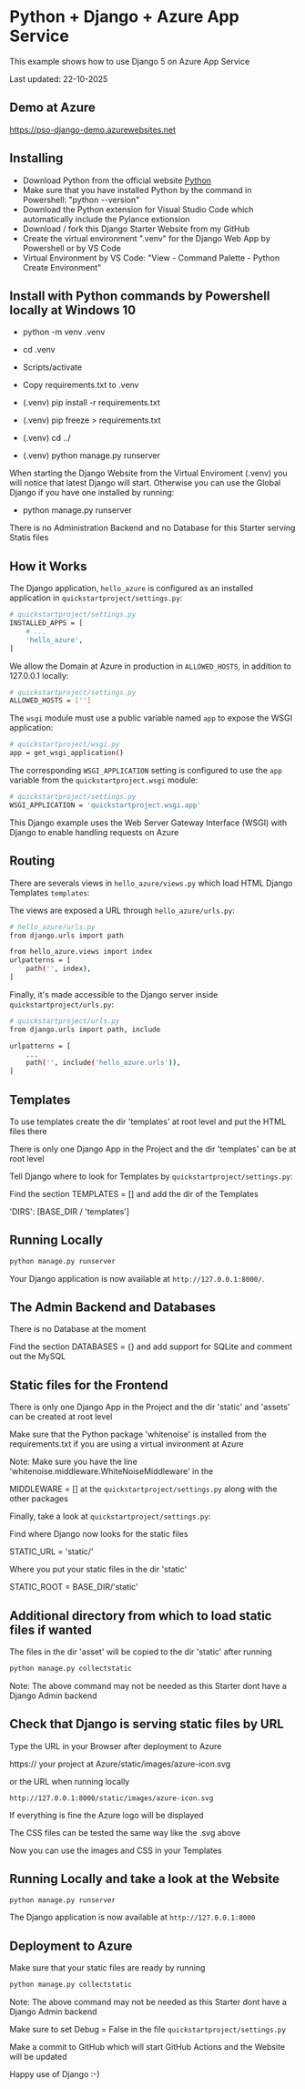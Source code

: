

# Python + Django + Azure App Service

This example shows how to use Django 5 on Azure App Service

Last updated: 22-10-2025

## Demo at Azure

https://pso-django-demo.azurewebsites.net

## Installing

- Download Python from the official website [Python](https://python.org/)
- Make sure that you have installed Python by the command in Powershell: "python --version"
- Download the Python extension for Visual Studio Code which automatically include the Pylance extionsion
- Download / fork this Django Starter Website from my GitHub
- Create the virtual environment ".venv" for the Django Web App by Powershell or by VS Code
- Virtual Environment by VS Code: "View - Command Palette - Python Create Environment"

## Install with Python commands by Powershell locally at Windows 10

- python -m venv .venv

- cd .venv

- Scripts/activate

- Copy requirements.txt to .venv

- (.venv) pip install -r requirements.txt
                        
- (.venv) pip freeze > requirements.txt

- (.venv) cd ../

- (.venv) python manage.py runserver

When starting the Django Website from the Virtual Enviroment (.venv) you will notice that latest Django will start. Otherwise you can use the Global Django if you have one installed by running:

- python manage.py runserver

There is no Administration Backend and no Database for this Starter serving Statis files

## How it Works

The Django application, `hello_azure` is configured as an installed application in `quickstartproject/settings.py`:

```bash
# quickstartproject/settings.py
INSTALLED_APPS = [
    # ...
    'hello_azure',
]
```

We allow the Domain at Azure in production in `ALLOWED_HOSTS`, in addition to 127.0.0.1 locally:

```bash
# quickstartproject/settings.py
ALLOWED_HOSTS = ['']
```

The `wsgi` module must use a public variable named `app` to expose the WSGI application:

```bash
# quickstartproject/wsgi.py
app = get_wsgi_application()
```

The corresponding `WSGI_APPLICATION` setting is configured to use the `app` variable from the `quickstartproject.wsgi` module:

```bash
# quickstartproject/settings.py
WSGI_APPLICATION = 'quickstartproject.wsgi.app'
```

This Django example uses the Web Server Gateway Interface (WSGI) with Django to enable handling requests on Azure

## Routing 

There are severals views in `hello_azure/views.py` which load HTML Django Templates `templates`:

The views are exposed a URL through `hello_azure/urls.py`:

```bash
# hello_azure/urls.py
from django.urls import path

from hello_azure.views import index
urlpatterns = [
    path('', index),
]
```
Finally, it's made accessible to the Django server inside `quickstartproject/urls.py`:

```bash
# quickstartproject/urls.py
from django.urls import path, include

urlpatterns = [
    ...
    path('', include('hello_azure.urls')),
]
```

## Templates

To use templates create the dir 'templates' at root level and put the HTML files there

There is only one Django App in the Project and the dir 'templates' can be at root level

Tell Django where to look for Templates by `quickstartproject/settings.py`:

Find the section TEMPLATES = [] and add the dir of the Templates

'DIRS': [BASE_DIR / 'templates']

## Running Locally

```bash
python manage.py runserver
```
Your Django application is now available at `http://127.0.0.1:8000/`.

## The Admin Backend and Databases

There is no Database at the moment

Find the section DATABASES = {} and add support for SQLite and comment out the MySQL

## Static files for the Frontend

There is only one Django App in the Project and the dir 'static' and 'assets' can be created at root level

Make sure that the Python package 'whitenoise' is installed from the requirements.txt if you are using a virtual invironment at Azure

Note: Make sure you have the line 'whitenoise.middleware.WhiteNoiseMiddleware' in the 

MIDDLEWARE = [] at the `quickstartproject/settings.py` along with the other packages

Finally, take a look at `quickstartproject/settings.py`:

Find where Django now looks for the static files

STATIC_URL = 'static/'

Where you put your static files in the dir 'static'

STATIC_ROOT = BASE_DIR/'static' 

## Additional directory from which to load static files if wanted

The files in the dir 'asset' will be copied to the dir 'static' after running

```bash
python manage.py collectstatic
```

Note: The above command may not be needed as this Starter dont have a Django Admin backend

## Check that Django is serving static files by URL

Type the URL in your Browser after deployment to Azure

https:// your project at Azure/static/images/azure-icon.svg

or the URL when running locally

`http://127.0.0.1:8000/static/images/azure-icon.svg`

If everything is fine the Azure logo will be displayed

The CSS files can be tested the same way like the .svg above

Now you can use the images and CSS in your Templates

## Running Locally and take a look at the Website

```bash
python manage.py runserver
```

The Django application is now available at `http://127.0.0.1:8000`

## Deployment to Azure

Make sure that your static files are ready by running

```bash
python manage.py collectstatic
```

Note: The above command may not be needed as this Starter dont have a Django Admin backend

Make sure to set Debug = False in the file `quickstartproject/settings.py`

Make a commit to GitHub which will start GitHub Actions and the Website will be updated

Happy use of Django :-)
